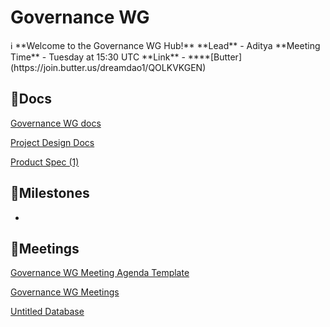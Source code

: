# Governance WG

<aside>
ℹ️ **Welcome to the Governance WG Hub!** 
**Lead** - Aditya
**Meeting Time** - Tuesday at 15:30 UTC
**Link** - ****[Butter](https://join.butter.us/dreamdao1/QOLKVKGEN)

</aside>

## 📄Docs

[Governance WG docs](Governance%20WG%207176155b78f94db99ac1e17aad125f46/Governance%20WG%20docs%20cacc5a5e429741baae5715dd5cbc808b.csv)

[Project Design Docs](Governance%20WG%207176155b78f94db99ac1e17aad125f46/Project%20Design%20Docs%20a0757dd20e4a4855bbc575bc6325c709.csv)

[Product Spec (1)](Governance%20WG%207176155b78f94db99ac1e17aad125f46/Product%20Spec%20(1)%202cbe71f98ec4474a82a9ebe465b414f0.md)

## 🚩Milestones

- 

## 💼Meetings

[Governance WG Meeting Agenda Template ](Governance%20WG%207176155b78f94db99ac1e17aad125f46/Governance%20WG%20Meeting%20Agenda%20Template%2025f6560e2956429b8b9e587e660f5c1b.md)

[Governance WG Meetings](Governance%20WG%207176155b78f94db99ac1e17aad125f46/Governance%20WG%20Meetings%208818ea33b54a432ab37717683ebcb05f.csv)

[Untitled Database](Governance%20WG%207176155b78f94db99ac1e17aad125f46/Untitled%20Database%20822cb64fd17545e8843876cd0f03eaaa.csv)